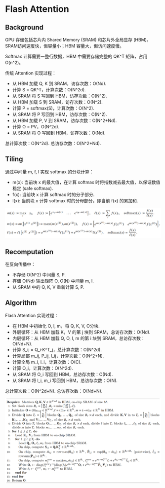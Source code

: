 <script src="https://polyfill.io/v3/polyfill.min.js?features=es6"></script>
<script id="MathJax-script" async src="https://cdn.jsdelivr.net/npm/mathjax@3/es5/tex-mml-chtml.js"></script>

# Flash Attention

## Background

GPU 存储包括芯片内 Shared Memory (SRAM) 和芯片外全局显存 (HBM)。SRAM访问速度快，但容量小；HBM 容量大，但访问速度慢。

Softmax 计算需要一整行数据，HBM 中需要存储完整的 QK^T 矩阵，占用 O(n^2)。

传统 Attention 实现过程：

- 从 HBM 加载 Q, K 到 SRAM，访存次数：O(Nd).
- 计算 S = QK^T，计算次数：O(N^2d).
- 从 SRAM 将 S 写回到 HBM，访存次数：O(N^2).
- 从 HBM 加载 S 到 SRAM，访存次数：O(N^2).
- 计算 P = softmax(S)，计算次数：O(N^2).
- 从 SRAM 将 P 写回到 HBM，访存次数：O(N^2).
- 从 HBM 加载 P, V 到 SRAM，访存次数：O(N^2+Nd).
- 计算 O = PV，O(N^2d).
- 从 SRAM 将 O 写回到 HBM，访存次数：O(Nd).

总计算次数：O(N^2d).
总访存次数：O(N^2+Nd).

## Tiling

通过中间量 m, f, l 实现 softmax 的分块计算：

- m(x): 当前块 x 的最大值，在计算 softmax 时将指数减去最大值，以保证数值稳定 (safe softmax).
- f(x): 当前块 x 计算 softmax 时的分子部分.
- l(x): 当前块 x 计算 softmax 时的分母部分，即当前 f(x) 的累加和.

![Formula](Formula.png)

## Recomputation

在反向传播中：

- 不存储 O(N^2) 中间量 S, P.
- 存储 O(Nd) 输出矩阵 O, O(N) 中间量 m, l.
- 从 SRAM 中的 Q, K, V 重新计算 S, P.

## Algorithm

Flash Attention 实现过程：

- 在 HBM 中初始化 O, l, m，将 Q, K, V, O分块.
- 外层循环：从 HBM 加载 K，V 的第 j 块到 SRAM，总访存次数：O(Nd).
- 内层循环：从 HBM 加载 Q, O, l, m 的第 i 块到 SRAM，总访存次数：O(Nd+N).
- 计算 S_ij = Q_i·K^T_j，总计算次数：O(N^2d).
- 计算局部 m_ij, P_ij, l_ij，计算次数：O(N^2+N).
- 计算全局 m_i, l_i，计算次数：O(C).
- 计算 O_i，计算次数：O(N^2d).
- 从 SRAM 将 O_i 写回到 HBM，总访存次数：O(Nd).
- 从 SRAM 将 l_i, m_i 写回到 HBM，总访存次数：O(N).

总计算次数：O(N^2d+N).
总访存次数：O(Nd+N).

![Algorithm](Algorithm.png)

